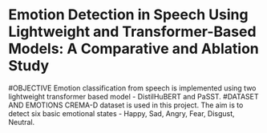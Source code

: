 # Emotion Detection in Speech Using Lightweight and Transformer-Based Models: A Comparative and Ablation Study
#OBJECTIVE
Emotion classification from speech is implemented using two lightweight transformer based model - DistilHuBERT and PaSST.
#DATASET AND EMOTIONS
CREMA-D dataset is used in this project. The aim is to detect six basic emotional states - Happy, Sad, Angry, Fear, Disgust, Neutral.

